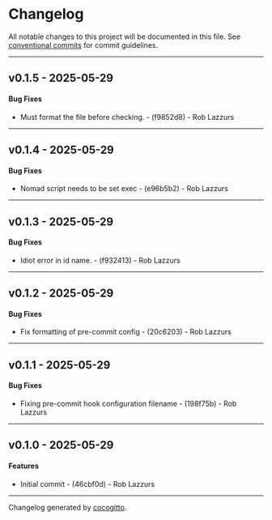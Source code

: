 # Changelog
All notable changes to this project will be documented in this file. See [conventional commits](https://www.conventionalcommits.org/) for commit guidelines.

- - -
## v0.1.5 - 2025-05-29
#### Bug Fixes
- Must format the file before checking. - (f9852d8) - Rob Lazzurs

- - -

## v0.1.4 - 2025-05-29
#### Bug Fixes
- Nomad script needs to be set exec - (e96b5b2) - Rob Lazzurs

- - -

## v0.1.3 - 2025-05-29
#### Bug Fixes
- Idiot error in id name. - (f932413) - Rob Lazzurs

- - -

## v0.1.2 - 2025-05-29
#### Bug Fixes
- Fix formatting of pre-commit config - (20c6203) - Rob Lazzurs

- - -

## v0.1.1 - 2025-05-29
#### Bug Fixes
- Fixing pre-commit hook configuration filename - (198f75b) - Rob Lazzurs

- - -

## v0.1.0 - 2025-05-29
#### Features
- Initial commit - (46cbf0d) - Rob Lazzurs

- - -

Changelog generated by [cocogitto](https://github.com/cocogitto/cocogitto).